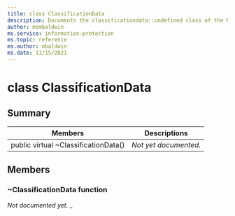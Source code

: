 ```yaml
---
title: class ClassificationData 
description: Documents the classificationdata::undefined class of the Microsoft Purview Information Protection SDK.
author: msmbaldwin
ms.service: information-protection
ms.topic: reference
ms.author: mbaldwin
ms.date: 11/15/2021
---
```


# class ClassificationData 
  
## Summary
 Members                        | Descriptions                                
--------------------------------|---------------------------------------------
public virtual ~ClassificationData()  | _Not yet documented._
  
## Members
  
### ~ClassificationData function
_Not documented yet._
_
